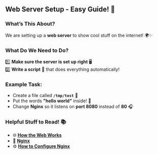 ## **Web Server Setup - Easy Guide!** 🚀  

### **What’s This About?**  
We are setting up a **web server** to show cool stuff on the internet! 🌍✨  

### **What Do We Need to Do?**  
1️⃣ **Make sure the server is set up right** 🖥️  
2️⃣ **Write a script** 🤖 that does everything automatically!  

### **Example Task:**  
- Create a file called **`/tmp/test`** 📄  
- Put the words **"hello world"** inside! 📝  
- Change **Nginx** so it listens on **port 8080** instead of **80** 🎧  

### **Helpful Stuff to Read!** 📚  
- 🌐 **[How the Web Works](#)**  
- 🚀 **[Nginx](#)**  
- ⚙️ **[How to Configure Nginx](#)**

